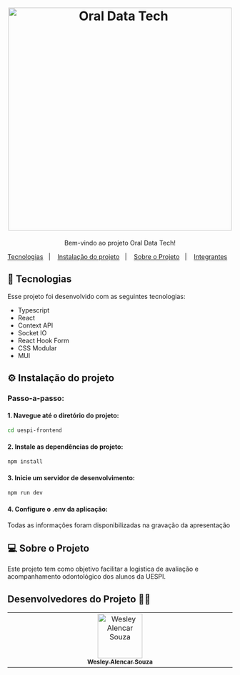 <h1 align="center">        
        <img
          alt="Oral Data Tech"
          src="./public/brasão.png"
          width="500"
          height="auto"
        /> 
</h1>

<p align="center">
  Bem-vindo ao projeto Oral Data Tech!<br/>
</p>

<p align="center">
  <a href="#-tecnologias">Tecnologias</a>&nbsp;&nbsp;&nbsp;|&nbsp;&nbsp;&nbsp;
    <a href="#-instalacao-do-projeto">Instalação do projeto</a>&nbsp;&nbsp;&nbsp;|&nbsp;&nbsp;&nbsp;
  <a href="#-sobre-o-projeto">Sobre o Projeto</a>&nbsp;&nbsp;&nbsp;|&nbsp;&nbsp;&nbsp;
  <a href="#-integrantes">Integrantes</a>&nbsp;&nbsp;&nbsp;

</p>

## 🚀 Tecnologias <br id="-tecnologias">

Esse projeto foi desenvolvido com as seguintes tecnologias:

- Typescript
- React
- Context API
- Socket IO
- React Hook Form
- CSS Modular
- MUI

## ⚙️ Instalação do projeto <br id="-instalacao-do-projeto">

### Passo-a-passo:

#### 1. Navegue até o diretório do projeto:

```bash
cd uespi-frontend
```

#### 2. Instale as dependências do projeto:

```bash
npm install
```

#### 3. Inicie um servidor de desenvolvimento:

```bash
npm run dev
```

#### 4. Configure o .env da aplicação:
Todas as informações foram disponibilizadas na gravação da apresentação

## 💻 Sobre o Projeto <br id="-sobre-o-projeto">

Este projeto tem como objetivo facilitar a logistica de avaliação e acompanhamento odontológico dos alunos da UESPI.

## Desenvolvedores do Projeto 👨‍💻 <br id="-integrantes">

<table>
  <tbody>
    <tr>
      <td align="center" valign="top" width="14.28%">
        <a href="https://www.github.com/wesleysousaa">
          <img src="https://avatars.githubusercontent.com/u/47366440?v=4" width="100px;" alt="Wesley Alencar Souza"/>
          <br />
          <sub><b>Wesley Alencar Souza</b></sub>
        </a>
        <br />
      </td>
  </tbody>
</table>
